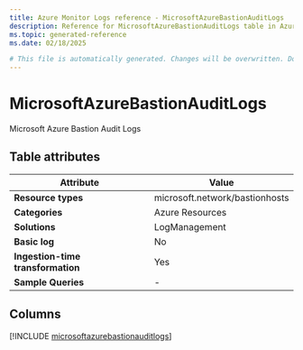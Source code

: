 ```yaml
---
title: Azure Monitor Logs reference - MicrosoftAzureBastionAuditLogs
description: Reference for MicrosoftAzureBastionAuditLogs table in Azure Monitor Logs.
ms.topic: generated-reference
ms.date: 02/18/2025

# This file is automatically generated. Changes will be overwritten. Do not change this file directly.
---
```


# MicrosoftAzureBastionAuditLogs

Microsoft Azure Bastion Audit Logs


## Table attributes

|Attribute|Value|
|---|---|
|**Resource types**|microsoft.network/bastionhosts|
|**Categories**|Azure Resources|
|**Solutions**| LogManagement|
|**Basic log**|No|
|**Ingestion-time transformation**|Yes|
|**Sample Queries**|-|



## Columns
  
[!INCLUDE [microsoftazurebastionauditlogs](~/reusable-content/ce-skilling/azure/includes/azure-monitor/reference/tables/microsoftazurebastionauditlogs-include.md)]
